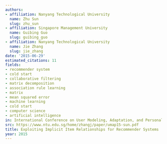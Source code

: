 ```yaml
---
authors:
- affiliation: Nanyang Technological University
  name: Zhu Sun
  slug: zhu_sun
- affiliation: Singapore Management University
  name: Guibing Guo
  slug: guibing_guo
- affiliation: Nanyang Technological University
  name: Jie Zhang
  slug: jie_zhang
date: '2015-06-29'
estimated_citations: 11
fields:
- recommender system
- cold start
- collaborative filtering
- matrix decomposition
- association rule learning
- matrix
- mean squared error
- machine learning
- cold start
- computer science
- artificial intelligence
in: International Conference on User Modeling, Adaptation, and Personalization
src: https://www.ntu.edu.sg/home/zhangj/paper/umap15-sun.pdf
title: Exploiting Implicit Item Relationships for Recommender Systems
year: 2015
---
```

